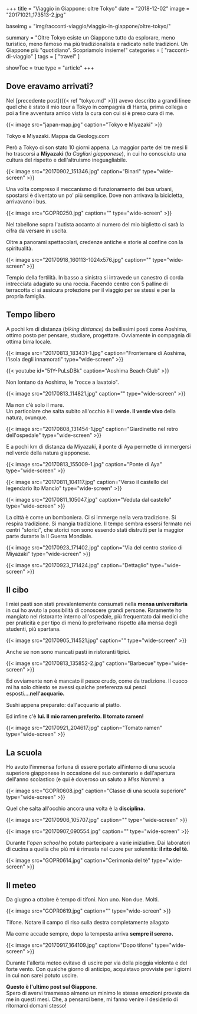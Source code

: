 +++
title = "Viaggio in Giappone: oltre Tokyo"
date = "2018-12-02"
image = "20171021_173513-2.jpg"

baseimg = "img/racconti-viaggio/viaggio-in-giappone/oltre-tokyo/"

summary = "Oltre Tokyo esiste un Giappone tutto da esplorare, meno turistico, meno famoso ma più tradizionalista e radicato nelle tradizioni. Un Giappone più \"quotidiano\". Scopriamolo insieme!"
categories = [ "racconti-di-viaggio" ]
tags = [ "travel" ]

showToc = true
type = "article"
+++

## Dove eravamo arrivati?

Nel [precedente post]({{< ref "tokyo.md" >}}) avevo descritto a grandi linee quel che è stato il mio tour a Tokyo in compagnia di Hanta, prima collega e poi a fine avventura amico vista la cura con cui si è preso cura di me.

{{< image src="japan-map.jpg" caption="Tokyo e Miyazaki" >}}

Tokyo e Miyazaki. Mappa da Geology.com

Però a Tokyo ci son stato 10 giorni appena. La maggior parte dei tre mesi li ho trascorsi a **Miyazaki** (_la Cagliari giapponese_), in cui ho conosciuto una cultura del rispetto e dell'altruismo ineguagliabile.

{{< image src="20170902_151346.jpg" caption="Binari" type="wide-screen" >}}

Una volta compreso il meccanismo di funzionamento dei bus urbani, spostarsi è diventato un po' più semplice. Dove non arrivava la bicicletta, arrivavano i bus.

{{< image src="GOPR0250.jpg" caption="" type="wide-screen" >}}

Nel tabellone sopra l'autista accanto al numero del mio biglietto ci sarà la cifra da versare in uscita.

Oltre a panorami spettacolari, credenze antiche e storie al confine con la spiritualità.

{{< image src="20170918_160113-1024x576.jpg" caption="" type="wide-screen" >}}

Tempio della fertilità. In basso a sinistra si intravede un canestro di corda intrecciata adagiato su una roccia. Facendo centro con 5 palline di terracotta ci si assicura protezione per il viaggio per se stessi e per la propria famiglia.

## Tempo libero

A pochi km di distanza (_biking distance)_ da bellissimi posti come Aoshima, ottimo posto per pensare, studiare, progettare. Ovviamente in compagnia di ottima birra locale.

{{< image src="20170813_183431-1.jpg" caption="Frontemare di Aoshima, l'isola degli innamorati" type="wide-screen" >}}

{{< youtube id="51Y-PuLsDBk" caption="Aoshima Beach Club" >}}

Non lontano da Aoshima, le "rocce a lavatoio".

{{< image src="20170813_114821.jpg" caption="" type="wide-screen" >}}

Ma non c'è solo il mare.  
Un particolare che salta subito all'occhio è il **verde. Il verde vivo** della natura, ovunque.

{{< image src="20170808_131454-1.jpg" caption="Giardinetto nel retro dell'ospedale" type="wide-screen" >}}

E a pochi km di distanza da Miyazaki, il ponte di Aya permette di immergersi nel verde della natura giapponese.

{{< image src="20170813_155009-1.jpg" caption="Ponte di Aya" type="wide-screen" >}}

{{< image src="20170811_104117.jpg" caption="Verso il castello del legendario Ito Mancio" type="wide-screen" >}}

{{< image src="20170811_105047.jpg" caption="Veduta dal castello" type="wide-screen" >}}

La città è come un bomboniera. Ci si immerge nella vera tradizione. Si respira tradizione. Si mangia tradizione. Il tempo sembra essersi fermato nei centri "storici", che storici non sono essendo stati distrutti per la maggior parte durante la II Guerra Mondiale.

{{< image src="20170923_171402.jpg" caption="Via del centro storico di Miyazaki" type="wide-screen" >}}

{{< image src="20170923_171424.jpg" caption="Dettaglio" type="wide-screen" >}}

## Il cibo

I miei pasti son stati prevalentemente consumati nella **mensa universitaria** in cui ho avuto la possibilità di conoscere grandi persone. Raramente ho mangiato nel ristorante interno all'ospedale, più frequentato dai medici che per praticità e per tipo di menù lo preferivano rispetto alla mensa degli studenti, più spartana.

{{< image src="20170905_114521.jpg" caption="" type="wide-screen" >}}

Anche se non sono mancati pasti in ristoranti tipici.

{{< image src="20170813_135852-2.jpg" caption="Barbecue" type="wide-screen" >}}

Ed ovviamente non è mancato il pesce crudo, come da tradizione. Il cuoco mi ha solo chiesto se avessi qualche preferenza sui pesci esposti....**nell'acquario.**

Sushi appena preparato: dall'acquario al piatto.

Ed infine c'è **lui. Il mio ramen preferito. Il tomato ramen!**

{{< image src="20170921_204617.jpg" caption="Tomato ramen" type="wide-screen" >}}

## La scuola

Ho avuto l'immensa fortuna di essere portato all'interno di una scuola superiore giapponese in occasione del suo centenario e dell'apertura dell'anno scolastico (e qui è doveroso un saluto a _Miss Narumi:_ a

{{< image src="GOPR0608.jpg" caption="Classe di una scuola superiore" type="wide-screen" >}}

Quel che salta all'occhio ancora una volta è la **disciplina.**

{{< image src="20170906_105707.jpg" caption="" type="wide-screen" >}}

{{< image src="20170907_090554.jpg" caption="" type="wide-screen" >}}

Durante l'_open school_ ho potuto partecipare a varie iniziative. Dai laboratori di cucina a quella che più mi è rimasta nel cuore per solennità: **il rito del tè.**

{{< image src="GOPR0614.jpg" caption="Cerimonia del tè" type="wide-screen" >}}

## Il meteo

Da giugno a ottobre è tempo di tifoni. Non uno. Non due. Molti.

{{< image src="GOPR0619.jpg" caption="" type="wide-screen" >}}

Tifone. Notare il campo di riso sulla destra completamente allagato

Ma come accade sempre, dopo la tempesta arriva **sempre il sereno.**

{{< image src="20170917_164109.jpg" caption="Dopo tifone" type="wide-screen" >}}

Durante l'allerta meteo evitavo di uscire per via della pioggia violenta e del forte vento. Con qualche giorno di anticipo, acquistavo provviste per i giorni in cui non sarei potuto uscire.

**Questo è l'ultimo post sul Giappone**.  
Spero di avervi trasmesso almeno un minimo le stesse emozioni provate da me in questi mesi. Che, a pensarci bene, mi fanno venire il desiderio di ritornarci domani stesso!
